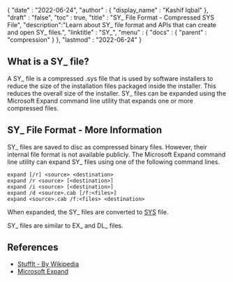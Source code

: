 {
  "date" : "2022-06-24",
  "author" : {
    "display_name" : "Kashif Iqbal"
  },
  "draft" : "false",
  "toc" : true,
  "title" : "SY_ File Format - Compressed SYS File",
  "description":"Learn about SY_ file format and APIs that can create and open SY_ files.",
  "linktitle" : "SY_",
  "menu" : {
    "docs" : {
      "parent" : "compression"
    }
  },
  "lastmod" : "2022-06-24"
}

## What is a SY_ file?

A SY_ file is a compressed .sys file that is used by software installers to reduce the size of the installation files packaged inside the installer. This reduces the overall size of the installer. SY_ files can be expanded using the Microsoft Expand command line utility that expands one or more compressed files.

## SY_ File Format - More Information

SY_ files are saved to disc as compressed binary files. However, their internal file format is not available publicly. The Microsoft Expand command line utility can expand SY_ files using one of the following command lines.

```
expand [/r] <source> <destination>
expand /r <source> [<destination>]
expand /i <source> [<destination>]
expand /d <source>.cab [/f:<files>]
expand <source>.cab /f:<files> <destination>
```
When expanded, the SY_ files are converted to [SYS](/system/sys/) file.

SY_ files are similar to EX_ and DL_ files.

## References

 * [StuffIt - By Wikipedia](https://en.wikipedia.org/wiki/StuffIt)
 * [Microsoft Expand](https://learn.microsoft.com/en-us/windows-server/administration/windows-commands/expand)
